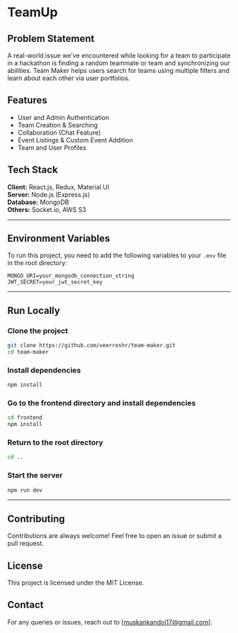 # TeamUp

## Problem Statement
A real-world issue we've encountered while looking for a team to participate in a hackathon is finding a random teammate or team and synchronizing our abilities. Team Maker helps users search for teams using multiple filters and learn about each other via user portfolios.

## Features
- User and Admin Authentication
- Team Creation & Searching
- Collaboration (Chat Feature)
- Event Listings & Custom Event Addition
- Team and User Profiles

## Tech Stack
**Client:** React.js, Redux, Material UI  
**Server:** Node.js (Express.js)  
**Database:** MongoDB  
**Others:** Socket.io, AWS S3

---

## Environment Variables
To run this project, you need to add the following variables to your `.env` file in the root directory:

```env
MONGO_URI=your_mongodb_connection_string
JWT_SECRET=your_jwt_secret_key
```

---

## Run Locally

### Clone the project
```bash
git clone https://github.com/veerreshr/team-maker.git
cd team-maker
```

### Install dependencies
```bash
npm install
```

### Go to the frontend directory and install dependencies
```bash
cd frontend
npm install
```

### Return to the root directory
```bash
cd ..
```

### Start the server
```bash
npm run dev
```

---

## Contributing
Contributions are always welcome! Feel free to open an issue or submit a pull request.

## License
This project is licensed under the MIT License.

## Contact
For any queries or issues, reach out to [muskankandoi17@gmail.com].

